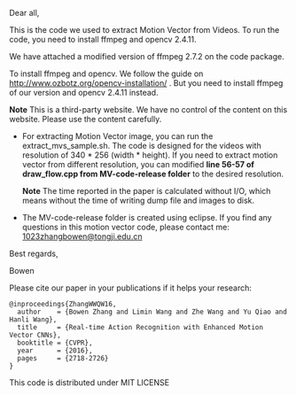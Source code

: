 Dear all,

This is the code we used to extract Motion Vector from Videos.
To run the code, you need to install ffmpeg and opencv 2.4.11.

We have attached a modified version of ffmpeg 2.7.2 on the code package.

To install ffmpeg and opencv. We follow the guide on http://www.ozbotz.org/opencv-installation/ . But you need to install ffmpeg of our version and opencv 2.4.11 instead.

**Note** This is a third-party website. We have no control of the content on this website. Please use the content carefully.

- For extracting Motion Vector image, you can run the extract_mvs_sample.sh. The code is designed for the videos with resolution of 340 * 256 (width * height). If you need to extract motion vector from different resolution, you can modified **line 56-57 of draw_flow.cpp from MV-code-release folder** to the desired resolution.


    **Note** The time reported in the paper is calculated without I/O, which means without the time of writing dump file and images to disk.

- The MV-code-release folder is created using eclipse.
If you find any questions in this motion vector code, please contact me: 1023zhangbowen@tongji.edu.cn

Best regards,

Bowen


Please cite our paper in your publications if it helps your research:


    @inproceedings{ZhangWWQW16,
      author    = {Bowen Zhang and Limin Wang and Zhe Wang and Yu Qiao and Hanli Wang},
      title     = {Real-time Action Recognition with Enhanced Motion Vector CNNs},
      booktitle = {CVPR},
      year      = {2016},
      pages     = {2718-2726}
    }

This code is distributed under MIT LICENSE
